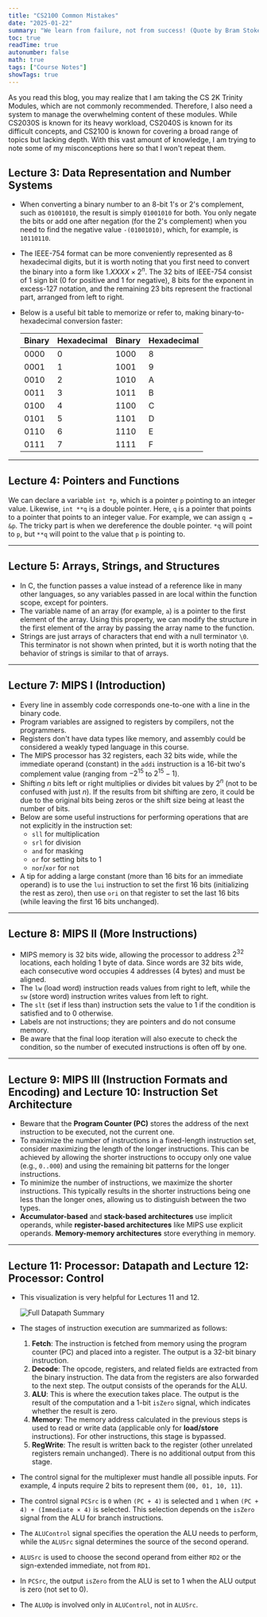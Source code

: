 ```yaml
---
title: "CS2100 Common Mistakes"
date: "2025-01-22"
summary: "We learn from failure, not from success! (Quote by Bram Stoker)"
toc: true
readTime: true
autonumber: false
math: true
tags: ["Course Notes"]
showTags: true
---
```


As you read this blog, you may realize that I am taking the CS 2K Trinity Modules, which are not commonly recommended. Therefore, I also need a system to manage the overwhelming content of these modules. While CS2030S is known for its heavy workload, CS2040S is known for its difficult concepts, and CS2100 is known for covering a broad range of topics but lacking depth. With this vast amount of knowledge, I am trying to note some of my misconceptions here so that I won't repeat them.

## Lecture 3: Data Representation and Number Systems

- When converting a binary number to an 8-bit 1's or 2's complement, such as `01001010`, the result is simply `01001010` for both. You only negate the bits or add one after negation (for the 2's complement) when you need to find the negative value `-(01001010)`, which, for example, is `10110110`.
- The IEEE-754 format can be more conveniently represented as 8 hexadecimal digits, but it is worth noting that you first need to convert the binary into a form like $1.XXXX \times 2^n$. The 32 bits of IEEE-754 consist of 1 sign bit (0 for positive and 1 for negative), 8 bits for the exponent in excess-127 notation, and the remaining 23 bits represent the fractional part, arranged from left to right.
- Below is a useful bit table to memorize or refer to, making binary-to-hexadecimal conversion faster:

  | Binary | Hexadecimal | Binary | Hexadecimal |
  | ------ | ----------- | ------ | ----------- |
  | 0000   | 0           | 1000   | 8           |
  | 0001   | 1           | 1001   | 9           |
  | 0010   | 2           | 1010   | A           |
  | 0011   | 3           | 1011   | B           |
  | 0100   | 4           | 1100   | C           |
  | 0101   | 5           | 1101   | D           |
  | 0110   | 6           | 1110   | E           |
  | 0111   | 7           | 1111   | F           |

---

## Lecture 4: Pointers and Functions

We can declare a variable `int *p`, which is a pointer `p` pointing to an integer value. Likewise, `int **q` is a double pointer. Here, `q` is a pointer that points to a pointer that points to an integer value. For example, we can assign `q = &p`. The tricky part is when we dereference the double pointer. `*q` will point to `p`, but `**q` will point to the value that `p` is pointing to.

---

## Lecture 5: Arrays, Strings, and Structures

- In C, the function passes a value instead of a reference like in many other languages, so any variables passed in are local within the function scope, except for pointers.
- The variable name of an array (for example, `a`) is a pointer to the first element of the array. Using this property, we can modify the structure in the first element of the array by passing the array name to the function.
- Strings are just arrays of characters that end with a null terminator `\0`. This terminator is not shown when printed, but it is worth noting that the behavior of strings is similar to that of arrays.

---

## Lecture 7: MIPS I (Introduction)

- Every line in assembly code corresponds one-to-one with a line in the binary code.
- Program variables are assigned to registers by compilers, not the programmers.
- Registers don't have data types like memory, and assembly could be considered a weakly typed language in this course.
- The MIPS processor has 32 registers, each 32 bits wide, while the immediate operand (constant) in the `addi` instruction is a 16-bit two's complement value (ranging from $-2^{15}$ to $2^{15} - 1$).
- Shifting $n$ bits left or right multiplies or divides bit values by $2^n$ (not to be confused with just $n$). If the results from bit shifting are zero, it could be due to the original bits being zeros or the shift size being at least the number of bits.
- Below are some useful instructions for performing operations that are not explicitly in the instruction set:
  - `sll` for multiplication
  - `srl` for division
  - `and` for masking
  - `or` for setting bits to 1
  - `nor`/`xor` for `not`
- A tip for adding a large constant (more than 16 bits for an immediate operand) is to use the `lui` instruction to set the first 16 bits (initializing the rest as zero), then use `ori` on that register to set the last 16 bits (while leaving the first 16 bits unchanged).

---

## Lecture 8: MIPS II (More Instructions)

- MIPS memory is 32 bits wide, allowing the processor to address $2^{32}$ locations, each holding 1 byte of data. Since words are 32 bits wide, each consecutive word occupies 4 addresses (4 bytes) and must be aligned.
- The `lw` (load word) instruction reads values from right to left, while the `sw` (store word) instruction writes values from left to right.
- The `slt` (set if less than) instruction sets the value to 1 if the condition is satisfied and to 0 otherwise.
- Labels are not instructions; they are pointers and do not consume memory.
- Be aware that the final loop iteration will also execute to check the condition, so the number of executed instructions is often off by one.

---

## Lecture 9: MIPS III (Instruction Formats and Encoding) and Lecture 10: Instruction Set Architecture

- Beware that the **Program Counter (PC)** stores the address of the next instruction to be executed, not the current one.
- To maximize the number of instructions in a fixed-length instruction set, consider maximizing the length of the longer instructions. This can be achieved by allowing the shorter instructions to occupy only one value (e.g., `0..000`) and using the remaining bit patterns for the longer instructions.
- To minimize the number of instructions, we maximize the shorter instructions. This typically results in the shorter instructions being one less than the longer ones, allowing us to distinguish between the two types.
- **Accumulator-based** and **stack-based architectures** use implicit operands, while **register-based architectures** like MIPS use explicit operands. **Memory-memory architectures** store everything in memory.

---

## Lecture 11: Processor: Datapath and Lecture 12: Processor: Control

- This visualization is very helpful for Lectures 11 and 12.

  ![Full Datapath Summary](/datapath.png)

- The stages of instruction execution are summarized as follows:

  1. **Fetch**: The instruction is fetched from memory using the program counter (PC) and placed into a register. The output is a 32-bit binary instruction.
  2. **Decode**: The opcode, registers, and related fields are extracted from the binary instruction. The data from the registers are also forwarded to the next step. The output consists of the operands for the ALU.
  3. **ALU**: This is where the execution takes place. The output is the result of the computation and a 1-bit `isZero` signal, which indicates whether the result is zero.
  4. **Memory**: The memory address calculated in the previous steps is used to read or write data (applicable only for **load/store** instructions). For other instructions, this stage is bypassed.
  5. **RegWrite**: The result is written back to the register (other unrelated registers remain unchanged). There is no additional output from this stage.

- The control signal for the multiplexer must handle all possible inputs. For example, 4 inputs require 2 bits to represent them (`00, 01, 10, 11`).
- The control signal `PCSrc` is `0` when `(PC + 4)` is selected and `1` when `(PC + 4) + (Immediate × 4)` is selected. This selection depends on the `isZero` signal from the ALU for branch instructions.
- The `ALUControl` signal specifies the operation the ALU needs to perform, while the `ALUSrc` signal determines the source of the second operand.
- `ALUSrc` is used to choose the second operand from either `RD2` or the sign-extended immediate, not from `RD1`.
- In `PCSrc`, the output `isZero` from the ALU is set to 1 when the ALU output is zero (not set to 0).
- The `ALUOp` is involved only in `ALUControl`, not in `ALUSrc`.
